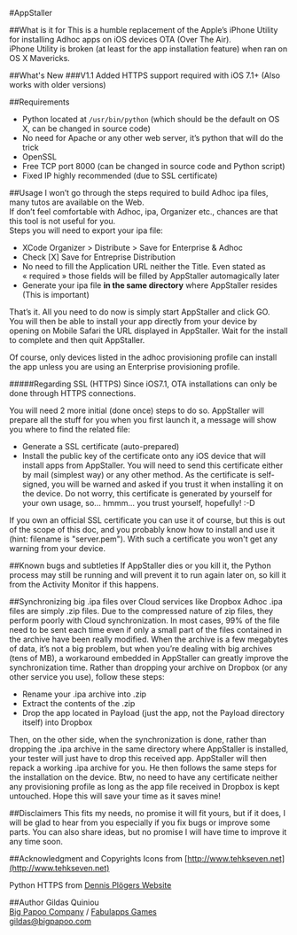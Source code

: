 #AppStaller

##What is it for
This is a humble replacement of the Apple’s iPhone Utility for installing Adhoc apps on iOS devices OTA (Over The Air).  
iPhone Utility is broken (at least for the app installation feature) when ran on OS X Mavericks.

##What's New
###V1.1
Added HTTPS support required with iOS 7.1+ (Also works with older versions)

##Requirements
* Python located at `/usr/bin/python` (which should be the default on OS X, can be changed in source code)
* No need for Apache or any other web server, it’s python that will do the trick
* OpenSSL
* Free TCP port 8000 (can be changed in source code and Python script)
* Fixed IP highly recommended (due to SSL certificate)

##Usage
I won’t go through the steps required to build Adhoc ipa files, many tutos are available on the Web.  
If don’t feel comfortable with Adhoc, ipa, Organizer etc., chances are that this tool is not useful for you.  
Steps you will need to export your ipa file:

* XCode Organizer > Distribute > Save for Enterprise & Adhoc
* Check [X] Save for Entreprise Distribution
* No need to fill the Application URL neither the Title. Even stated as « required » those fields will
  be filled by AppStaller automagically later
* Generate your ipa file **in the same directory** where AppStaller resides (This is important)

That’s it. All you need to do now is simply start AppStaller and click GO.  
You will then be able to install your app directly from your device by opening on Mobile Safari
the URL displayed in AppStaller. Wait for the install to complete and then quit AppStaller.

Of course, only devices listed in the adhoc provisioning profile can install the app unless you
are using an Enterprise provisioning profile.

#####Regarding SSL (HTTPS)
Since iOS7.1, OTA installations can only be done through HTTPS connections.

You will need 2 more initial (done once) steps to do so. AppStaller will prepare all the stuff for you when you first launch it, a message will show you where to find the related file:

* Generate a SSL certificate (auto-prepared)
* Install the public key of the certificate onto any iOS device that will install apps from AppStaller. You will need to send this certificate either by mail (simplest way) or any other method. As the certificate is self-signed, you will be warned and asked if you trust it when installing it on the device. Do not worry, this certificate is generated by yourself for your own usage, so... hmmm... you trust yourself, hopefully! :-D 

If you own an official SSL certificate you can use it of course, but this is out of the scope of this doc, and you probably know how to install and use it (hint: filename is "server.pem"). With such a certificate you won't get any warning from your device.


##Known bugs and subtleties
If AppStaller dies or you kill it, the Python process may still be running and will prevent it to run
again later on, so kill it from the Activity Monitor if this happens.

##Synchronizing big .ipa files over Cloud services like Dropbox
Adhoc .ipa files are simply .zip files. Due to the compressed nature of zip files, they perform poorly
with Cloud synchronization. In most cases, 99% of the file need to be sent each time even if only a
small part of the files contained in the archive have been really modified.
When the archive is a few megabytes of data, it’s not a big problem, but when you’re dealing with big
archives (tens of MB), a workaround embedded in AppStaller can greatly improve the synchronization time.
Rather than dropping your archive on Dropbox (or any other service you use), follow these steps:

* Rename your .ipa archive into .zip
* Extract the contents of the .zip
* Drop the app located in Payload (just the app, not the Payload directory itself) into Dropbox

Then, on the other side, when the synchronization is done, rather than dropping the .ipa archive in the
same directory where AppStaller is installed, your tester will just have to drop this received app.
AppStaller will then repack a working .ipa archive for you. He then follows the same steps for the
installation on the device. Btw, no need to have any certificate neither any provisioning profile as
long as the app file received in Dropbox is kept untouched. Hope this will save your time as it saves mine!

##Disclaimers
This fits my needs, no promise it will fit yours, but if it does, I will be glad to hear from you
especially if you fix bugs or improve some parts. You can also share ideas, but no promise I
will have time to improve it any time soon.

##Acknowledgment and Copyrights
Icons from [http://www.tehkseven.net](http://www.tehkseven.net)

Python HTTPS from [Dennis Plögers Website](http://dennis.dieploegers.de/doku.php/my2cents/creating_a_ssl_http_server_in_python)

##Author
Gildas Quiniou  
[Big Papoo Company](http://www.bigpapoo.com) / [Fabulapps Games](http://www.fabulapps.com)  
[gildas@bigpapoo.com](mailto:gildas@bigpapoo.com)

